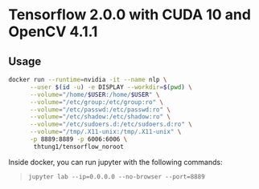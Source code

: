 # Tensorflow 2.0.0 with CUDA 10 and OpenCV 4.1.1

## Usage

```bash
docker run --runtime=nvidia -it --name nlp \
      --user $(id -u) -e DISPLAY --workdir=$(pwd) \
      --volume="/home/$USER:/home/$USER" \
      --volume="/etc/group:/etc/group:ro" \
      --volume="/etc/passwd:/etc/passwd:ro" \
      --volume="/etc/shadow:/etc/shadow:ro" \
      --volume="/etc/sudoers.d:/etc/sudoers.d:ro" \
      --volume="/tmp/.X11-unix:/tmp/.X11-unix" \
      -p 8889:8889 -p 6006:6006 \
       thtung1/tensorflow_noroot
```

Inside docker, you can run jupyter with the following commands:

> `jupyter lab --ip=0.0.0.0 --no-browser --port=8889`
